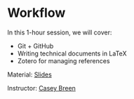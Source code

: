 # Workflow

In this 1-hour session, we will cover: 

- Git + GitHub
- Writing technical documents in LaTeX
- Zotero for managing references

Material: [Slides](https://github.com/caseybreen/workflow/blob/main/slides/01_workflow.pdf) 

Instructor: [Casey Breen](www.caseybreen.com)

